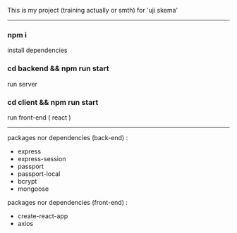 This is my project (training actually or smth) for 'uji skema'
<hr>

### npm i
install dependencies

### cd backend && npm run start
run server

### cd client && npm run start
run front-end ( react )

<hr>
packages nor dependencies (back-end) :
<ul>
    <li>express</li>
    <li>express-session</li>
    <li>passport</li>
    <li>passport-local</li>
    <li>bcrypt</li>
    <li>mongoose</li>
</ul>

packages nor dependencies (front-end) :
<ul>
    <li>create-react-app</li>
    <li>axios</li>
</ul>

